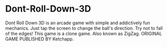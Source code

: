 # Dont-Roll-Down-3D
Dont Roll Down 3D is an arcade game with simple and addictively fun mechanics. Just tap the screen to change the ball's direction. Try not to fall of the edges!
This game is a clone game. Also known as ZigZag. ORIGINAL GAME PUBLISHED BY Ketchapp.
